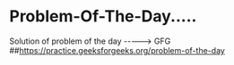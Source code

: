 # Problem-Of-The-Day.....
Solution of problem of the day ----->  GFG
##https://practice.geeksforgeeks.org/problem-of-the-day
